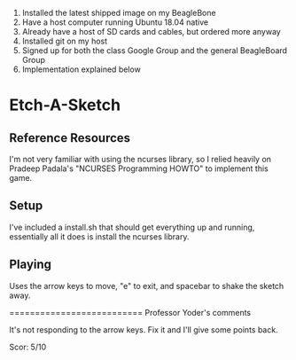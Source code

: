 1. Installed the latest shipped image on my BeagleBone
2. Have a host computer running Ubuntu 18.04 native
3. Already have a host of SD cards and cables, but ordered more anyway
4. Installed git on my host
5. Signed up for both the class Google Group and the general BeagleBoard Group
6. Implementation explained below

# Etch-A-Sketch

## Reference Resources
I'm not very familiar with using the ncurses library, so I relied heavily on Pradeep Padala's "NCURSES Programming HOWTO" to implement this game.

## Setup
I've included a install.sh that should get everything up and running, essentially all it does is install the ncurses library.

## Playing
Uses the arrow keys to move, "e" to exit, and spacebar to shake the sketch away.

==========================
Professor Yoder's comments

It's not responding to the arrow keys.  Fix it and I'll give some 
points back.

Scor:   5/10